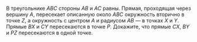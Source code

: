 В треугольнике $ABC$ стороны $AB$ и $AC$ равны. Прямая, проходящая через вершину $A$, пересекает описанную около $ABC$ окружность вторично в точке $Z$, а окружность с центром $A$ и радиусом $AB$ — в точках $X$ и $Y$. Прямые $BX$ и $CY$ пересекаются в точке $P$. Докажите, что прямые $CX$, $BY$ и $PZ$ пересекаются в одной точке.